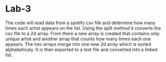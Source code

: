 # Lab-3
The code will read data from a spotify csv file and determine how many times each artist appears on the list. Using the split method it converts the csv file to a 2d array. From there a new array is created that contains only unique artist and another array that counts how many times each one appears. The two arrays merge into one new 2d array which is sorted alphabeticaly. It is then exported to a text file and converted into a linked list.
